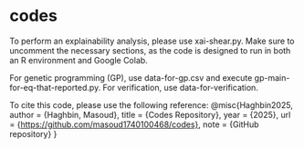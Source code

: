 # codes

To perform an explainability analysis, please use xai-shear.py. Make sure to uncomment the necessary sections, as the code is designed to run in both an R environment and Google Colab.

For genetic programming (GP), use data-for-gp.csv and execute gp-main-for-eq-that-reported.py.
For verification, use data-for-verification.

To cite this code, please use the following reference:
@misc{Haghbin2025,
  author = {Haghbin, Masoud},
  title = {Codes Repository},
  year = {2025},
  url = {https://github.com/masoud1740100468/codes},
  note = {GitHub repository}
}
